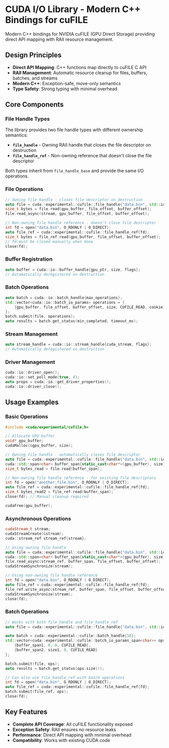 # CUDA I/O Library - Modern C++ Bindings for cuFILE

Modern C++ bindings for NVIDIA cuFILE (GPU Direct Storage) providing direct API mapping with RAII resource management.

## Design Principles

- **Direct API Mapping**: C++ functions map directly to cuFILE C API
- **RAII Management**: Automatic resource cleanup for files, buffers, batches, and streams
- **Modern C++**: Exception-safe, move-only semantics
- **Type Safety**: Strong typing with minimal overhead

## Core Components

### File Handle Types

The library provides two file handle types with different ownership semantics:

- **`file_handle`** - Owning RAII handle that closes the file descriptor on destruction
- **`file_handle_ref`** - Non-owning reference that doesn't close the file descriptor

Both types inherit from `file_handle_base` and provide the same I/O operations.

### File Operations
```cpp
// Owning file handle - closes file descriptor on destruction
auto file = cuda::experimental::cufile::file_handle{"data.bin", std::ios_base::in};
size_t bytes = file.read(gpu_buffer, file_offset, buffer_offset);
file.read_async(stream, gpu_buffer, file_offset, buffer_offset);

// Non-owning file handle reference - doesn't close file descriptor
int fd = open("data.bin", O_RDONLY | O_DIRECT);
auto file_ref = cuda::experimental::cufile::file_handle_ref{fd};
size_t bytes = file_ref.read(gpu_buffer, file_offset, buffer_offset);
// fd must be closed manually when done
close(fd);
```

### Buffer Registration
```cpp
auto buffer = cuda::io::buffer_handle{gpu_ptr, size, flags};
// Automatically deregistered on destruction
```

### Batch Operations
```cpp
auto batch = cuda::io::batch_handle{max_operations};
std::vector<cuda::io::batch_io_params> operations = {
    {gpu_buffer, file_offset, buffer_offset, size, CUFILE_READ, cookie}
};
batch.submit(file, operations);
auto results = batch.get_status(min_completed, timeout_ms);
```

### Stream Management
```cpp
auto stream_handle = cuda::io::stream_handle{cuda_stream, flags};
// Automatically deregistered on destruction
```

### Driver Management
```cpp
cuda::io::driver_open();
cuda::io::set_poll_mode(true, 4);
auto props = cuda::io::get_driver_properties();
cuda::io::driver_close();
```

## Usage Examples

### Basic Operations
```cpp
#include <cuda/experimental/cufile.h>

// Allocate GPU buffer
void* gpu_buffer;
cudaMalloc(&gpu_buffer, size);

// Owning file handle - automatically closes file descriptor
auto file = cuda::experimental::cufile::file_handle{"data.bin", std::ios_base::in};
cuda::std::span<char> buffer_span{static_cast<char*>(gpu_buffer), size};
size_t bytes_read = file.read(buffer_span);

// Non-owning file handle reference - for existing file descriptors
int fd = open("another_file.bin", O_RDONLY | O_DIRECT);
auto file_ref = cuda::experimental::cufile::file_handle_ref{fd};
size_t bytes_read2 = file_ref.read(buffer_span);
close(fd); // Manual cleanup required

cudaFree(gpu_buffer);
```

### Asynchronous Operations
```cpp
cudaStream_t stream;
cudaStreamCreate(&stream);
cuda::stream_ref stream_ref{stream};

// Using owning file handle
auto file = cuda::experimental::cufile::file_handle{"data.bin", std::ios_base::in};
cuda::std::span<char> buffer_span{static_cast<char*>(gpu_buffer), size};
file.read_async(stream_ref, buffer_span, file_offset, buffer_offset);
cudaStreamSynchronize(stream);

// Using non-owning file handle reference
int fd = open("data.bin", O_RDONLY | O_DIRECT);
auto file_ref = cuda::experimental::cufile::file_handle_ref{fd};
file_ref.write_async(stream_ref, buffer_span, file_offset, buffer_offset);
cudaStreamSynchronize(stream);
close(fd);
```

### Batch Operations
```cpp
// Works with both file_handle and file_handle_ref
auto file = cuda::experimental::cufile::file_handle{"data.bin", std::ios_base::in};

auto batch = cuda::experimental::cufile::batch_handle{10};
std::vector<cuda::experimental::cufile::batch_io_params_span<char>> ops = {
    {buffer_span1, 0, 0, CUFILE_READ},
    {buffer_span2, size1, 0, CUFILE_READ}
};

batch.submit(file, ops);
auto results = batch.get_status(ops.size());

// Can also use file_handle_ref with batch operations
int fd = open("data.bin", O_RDONLY | O_DIRECT);
auto file_ref = cuda::experimental::cufile::file_handle_ref{fd};
batch.submit(file_ref, ops);
close(fd);
```

## Key Features

- **Complete API Coverage**: All cuFILE functionality exposed
- **Exception Safety**: RAII ensures no resource leaks
- **Performance**: Direct API mapping with minimal overhead
- **Compatibility**: Works with existing CUDA code